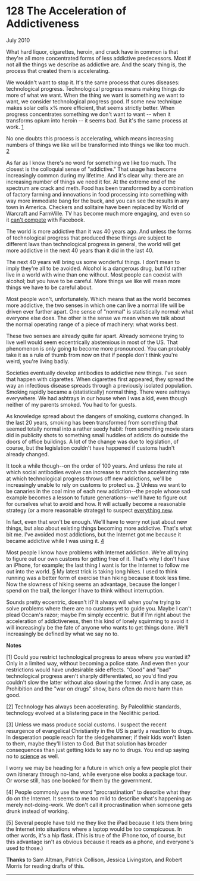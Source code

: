 # 128 The Acceleration of Addictiveness


  
 
  
 July 2010   
  
 What hard liquor, cigarettes, heroin, and crack have in common is that they're all more concentrated forms of less addictive predecessors. Most if not all the things we describe as addictive are. And the scary thing is, the process that created them is accelerating.   
  
 We wouldn't want to stop it. It's the same process that cures diseases: technological progress. Technological progress means making things do more of what we want. When the thing we want is something we want to want, we consider technological progress good. If some new technique makes solar cells x% more efficient, that seems strictly better. When progress concentrates something we don't want to want -- when it transforms opium into heroin -- it seems bad. But it's the same process at work. [1](#the_acceleration_of_addictiveness_note1)   
  
 No one doubts this process is accelerating, which means increasing numbers of things we like will be transformed into things we like too much. [2](#the_acceleration_of_addictiveness_note2)   
  
 As far as I know there's no word for something we like too much. The closest is the colloquial sense of "addictive." That usage has become increasingly common during my lifetime. And it's clear why: there are an increasing number of things we need it for. At the extreme end of the spectrum are crack and meth. Food has been transformed by a combination of factory farming and innovations in food processing into something with way more immediate bang for the buck, and you can see the results in any town in America. Checkers and solitaire have been replaced by World of Warcraft and FarmVille. TV has become much more engaging, and even so it [can't compete](convergence.html) with Facebook.   
  
 The world is more addictive than it was 40 years ago. And unless the forms of technological progress that produced these things are subject to different laws than technological progress in general, the world will get more addictive in the next 40 years than it did in the last 40.   
  
 The next 40 years will bring us some wonderful things. I don't mean to imply they're all to be avoided. Alcohol is a dangerous drug, but I'd rather live in a world with wine than one without. Most people can coexist with alcohol; but you have to be careful. More things we like will mean more things we have to be careful about.   
  
 Most people won't, unfortunately. Which means that as the world becomes more addictive, the two senses in which one can live a normal life will be driven ever further apart. One sense of "normal" is statistically normal: what everyone else does. The other is the sense we mean when we talk about the normal operating range of a piece of machinery: what works best.   
  
 These two senses are already quite far apart. Already someone trying to live well would seem eccentrically abstemious in most of the US. That phenomenon is only going to become more pronounced. You can probably take it as a rule of thumb from now on that if people don't think you're weird, you're living badly.   
  
 Societies eventually develop antibodies to addictive new things. I've seen that happen with cigarettes. When cigarettes first appeared, they spread the way an infectious disease spreads through a previously isolated population. Smoking rapidly became a (statistically) normal thing. There were ashtrays everywhere. We had ashtrays in our house when I was a kid, even though neither of my parents smoked. You had to for guests.   
  
 As knowledge spread about the dangers of smoking, customs changed. In the last 20 years, smoking has been transformed from something that seemed totally normal into a rather seedy habit: from something movie stars did in publicity shots to something small huddles of addicts do outside the doors of office buildings. A lot of the change was due to legislation, of course, but the legislation couldn't have happened if customs hadn't already changed.   
  
 It took a while though--on the order of 100 years. And unless the rate at which social antibodies evolve can increase to match the accelerating rate at which technological progress throws off new addictions, we'll be increasingly unable to rely on customs to protect us. [3](#the_acceleration_of_addictiveness_note3) Unless we want to be canaries in the coal mine of each new addiction--the people whose sad example becomes a lesson to future generations--we'll have to figure out for ourselves what to avoid and how. It will actually become a reasonable strategy (or a more reasonable strategy) to suspect [everything new](http://en.wikipedia.org/wiki/Paleolithic_diet).   
  
 In fact, even that won't be enough. We'll have to worry not just about new things, but also about existing things becoming more addictive. That's what bit me. I've avoided most addictions, but the Internet got me because it became addictive while I was using it. [4](#the_acceleration_of_addictiveness_note4)   
  
 Most people I know have problems with Internet addiction. We're all trying to figure out our own customs for getting free of it. That's why I don't have an iPhone, for example; the last thing I want is for the Internet to follow me out into the world. [5](#the_acceleration_of_addictiveness_note5) My latest trick is taking long hikes. I used to think running was a better form of exercise than hiking because it took less time. Now the slowness of hiking seems an advantage, because the longer I spend on the trail, the longer I have to think without interruption.   
  
 Sounds pretty eccentric, doesn't it? It always will when you're trying to solve problems where there are no customs yet to guide you. Maybe I can't plead Occam's razor; maybe I'm simply eccentric. But if I'm right about the acceleration of addictiveness, then this kind of lonely squirming to avoid it will increasingly be the fate of anyone who wants to get things done. We'll increasingly be defined by what we say no to.   
  
 
  
 
  
 
  
 
  
 
  
 
  
 **Notes**   
  
 <a name=the_acceleration_of_addictiveness_note1>[1]</a> Could you restrict technological progress to areas where you wanted it? Only in a limited way, without becoming a police state. And even then your restrictions would have undesirable side effects. "Good" and "bad" technological progress aren't sharply differentiated, so you'd find you couldn't slow the latter without also slowing the former. And in any case, as Prohibition and the "war on drugs" show, bans often do more harm than good.   
  
 <a name=the_acceleration_of_addictiveness_note2>[2]</a> Technology has always been accelerating. By Paleolithic standards, technology evolved at a blistering pace in the Neolithic period.   
  
 <a name=the_acceleration_of_addictiveness_note3>[3]</a> Unless we mass produce social customs. I suspect the recent resurgence of evangelical Christianity in the US is partly a reaction to drugs. In desperation people reach for the sledgehammer; if their kids won't listen to them, maybe they'll listen to God. But that solution has broader consequences than just getting kids to say no to drugs. You end up saying no to [science](https://www.youtube.com/watch?v=GbXgsMxOPtI) as well.   
  
 I worry we may be heading for a future in which only a few people plot their own itinerary through no-land, while everyone else books a package tour. Or worse still, has one booked for them by the government.   
  
 <a name=the_acceleration_of_addictiveness_note4>[4]</a> People commonly use the word "procrastination" to describe what they do on the Internet. It seems to me too mild to describe what's happening as merely not-doing-work. We don't call it procrastination when someone gets drunk instead of working.   
  
 <a name=the_acceleration_of_addictiveness_note5>[5]</a> Several people have told me they like the iPad because it lets them bring the Internet into situations where a laptop would be too conspicuous. In other words, it's a hip flask. (This is true of the iPhone too, of course, but this advantage isn't as obvious because it reads as a phone, and everyone's used to those.)   
  
 **Thanks** to Sam Altman, Patrick Collison, Jessica Livingston, and Robert Morris for reading drafts of this.   
  
 
  
 
  
 
  
 

 
* * *
 

 

